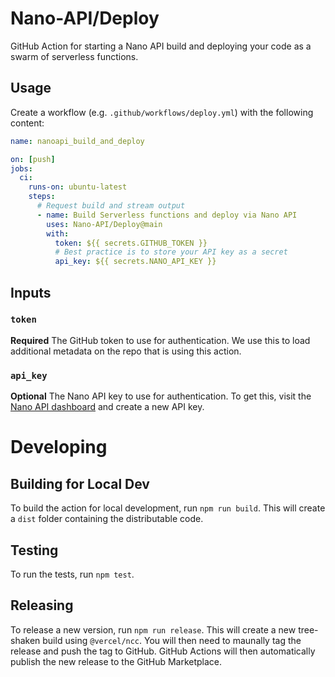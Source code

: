 # Nano-API/Deploy

GitHub Action for starting a Nano API build and deploying your code as a swarm of serverless functions.

## Usage

Create a workflow (e.g. `.github/workflows/deploy.yml`) with the following content:

```yaml
name: nanoapi_build_and_deploy

on: [push]
jobs:
  ci:
    runs-on: ubuntu-latest
    steps:
      # Request build and stream output
      - name: Build Serverless functions and deploy via Nano API
        uses: Nano-API/Deploy@main
        with:
          token: ${{ secrets.GITHUB_TOKEN }}
          # Best practice is to store your API key as a secret
          api_key: ${{ secrets.NANO_API_KEY }}
```

## Inputs

### `token`

**Required** The GitHub token to use for authentication. We use this to load additional metadata on the repo that is using this action.

### `api_key`

**Optional** The Nano API key to use for authentication. To get this, visit the [Nano API dashboard](https:/app./nanoapi.io) and create a new API key.

# Developing

## Building for Local Dev

To build the action for local development, run `npm run build`. This will create a `dist` folder containing the distributable code.

## Testing

To run the tests, run `npm test`.

## Releasing

To release a new version, run `npm run release`. This will create a new tree-shaken build using `@vercel/ncc`. You will then need to maunally tag the release and push the tag to GitHub. GitHub Actions will then automatically publish the new release to the GitHub Marketplace.